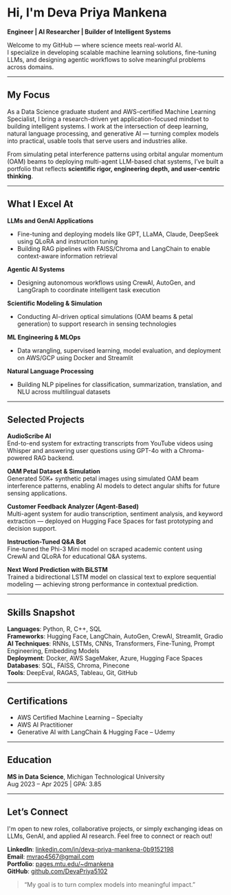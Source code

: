 # Hi, I'm Deva Priya Mankena  
**Engineer | AI Researcher | Builder of Intelligent Systems**

Welcome to my GitHub — where science meets real-world AI.  
I specialize in developing scalable machine learning solutions, fine-tuning LLMs, and designing agentic workflows to solve meaningful problems across domains.

---

## My Focus  
As a Data Science graduate student and AWS-certified Machine Learning Specialist, I bring a research-driven yet application-focused mindset to building intelligent systems. I work at the intersection of deep learning, natural language processing, and generative AI — turning complex models into practical, usable tools that serve users and industries alike.

From simulating petal interference patterns using orbital angular momentum (OAM) beams to deploying multi-agent LLM-based chat systems, I’ve built a portfolio that reflects **scientific rigor, engineering depth, and user-centric thinking**.

---

## What I Excel At  

**LLMs and GenAI Applications**  
- Fine-tuning and deploying models like GPT, LLaMA, Claude, DeepSeek using QLoRA and instruction tuning  
- Building RAG pipelines with FAISS/Chroma and LangChain to enable context-aware information retrieval  

**Agentic AI Systems**  
- Designing autonomous workflows using CrewAI, AutoGen, and LangGraph to coordinate intelligent task execution  

**Scientific Modeling & Simulation**  
- Conducting AI-driven optical simulations (OAM beams & petal generation) to support research in sensing technologies  

**ML Engineering & MLOps**  
- Data wrangling, supervised learning, model evaluation, and deployment on AWS/GCP using Docker and Streamlit  

**Natural Language Processing**  
- Building NLP pipelines for classification, summarization, translation, and NLU across multilingual datasets

---

## Selected Projects

**AudioScribe AI**  
End-to-end system for extracting transcripts from YouTube videos using Whisper and answering user questions using GPT-4o with a Chroma-powered RAG backend.  

**OAM Petal Dataset & Simulation**  
Generated 50K+ synthetic petal images using simulated OAM beam interference patterns, enabling AI models to detect angular shifts for future sensing applications.

**Customer Feedback Analyzer (Agent-Based)**  
Multi-agent system for audio transcription, sentiment analysis, and keyword extraction — deployed on Hugging Face Spaces for fast prototyping and decision support.

**Instruction-Tuned Q&A Bot**  
Fine-tuned the Phi-3 Mini model on scraped academic content using CrewAI and QLoRA for educational Q&A systems.

**Next Word Prediction with BiLSTM**  
Trained a bidirectional LSTM model on classical text to explore sequential modeling — achieving strong performance in contextual prediction.

---

## Skills Snapshot  

**Languages**: Python, R, C++, SQL  
**Frameworks**: Hugging Face, LangChain, AutoGen, CrewAI, Streamlit, Gradio  
**AI Techniques**: RNNs, LSTMs, CNNs, Transformers, Fine-Tuning, Prompt Engineering, Embedding Models  
**Deployment**: Docker, AWS SageMaker, Azure, Hugging Face Spaces  
**Databases**: SQL, FAISS, Chroma, Pinecone  
**Tools**: DeepEval, RAGAS, Tableau, Git, GitHub  

---

## Certifications  
- AWS Certified Machine Learning – Specialty  
- AWS AI Practitioner  
- Generative AI with LangChain & Hugging Face – Udemy  

---

## Education  
**MS in Data Science**, Michigan Technological University  
Aug 2023 – Apr 2025 | GPA: 3.85

---

## Let’s Connect  
I'm open to new roles, collaborative projects, or simply exchanging ideas on LLMs, GenAI, and applied AI research. Feel free to connect or reach out!

**LinkedIn**: [linkedin.com/in/deva-priya-mankena-0b9152198](https://www.linkedin.com/in/deva-priya-mankena-0b9152198)  
**Email**: mvrao4567@gmail.com  
**Portfolio**: [pages.mtu.edu/~dmankena](https://pages.mtu.edu/~dmankena)  
**GitHub**: [github.com/DevaPriya5102](https://github.com/DevaPriya5102)

> “My goal is to turn complex models into meaningful impact.”  
